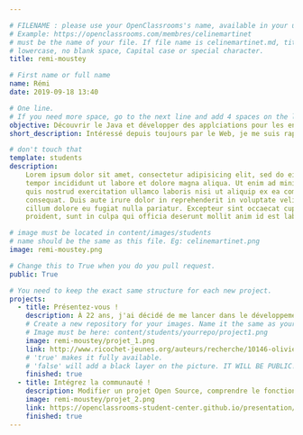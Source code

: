 ```yaml
---

# FILENAME : please use your OpenClassrooms's name, available in your url.
# Example: https://openclassrooms.com/membres/celinemartinet
# must be the name of your file. If file name is celinemartinet.md, title is celinemartinet.
# lowercase, no blank space, Capital case or special character.
title: remi-moustey

# First name or full name
name: Rémi
date: 2019-09-18 13:40

# One line.
# If you need more space, go to the next line and add 4 spaces on the left, as in 'description'.
objective: Découvrir le Java et développer des applciations pour les entreprises.
short_description: Intéressé depuis toujours par le Web, je me suis rapidement intéressé au développement web.

# don't touch that
template: students
description:
    Lorem ipsum dolor sit amet, consectetur adipisicing elit, sed do eiusmod
    tempor incididunt ut labore et dolore magna aliqua. Ut enim ad minim veniam,
    quis nostrud exercitation ullamco laboris nisi ut aliquip ex ea commodo
    consequat. Duis aute irure dolor in reprehenderit in voluptate velit esse
    cillum dolore eu fugiat nulla pariatur. Excepteur sint occaecat cupidatat non
    proident, sunt in culpa qui officia deserunt mollit anim id est laborum.

# image must be located in content/images/students
# name should be the same as this file. Eg: celinemartinet.png
image: remi-moustey.png

# Change this to True when you do you pull request.
public: True

# You need to keep the exact same structure for each new project.
projects:
  - title: Présentez-vous !
    description: À 22 ans, j'ai décidé de me lancer dans le développement web grâce aux parcours d'OpenClassrooms.
    # Create a new repository for your images. Name it the same as your nickname and profile picture.
    # Image must be here: content/students/yourrepo/project1.png
    image: remi-moustey/projet_1.png
    link: http://www.ricochet-jeunes.org/auteurs/recherche/10146-olivier-vogel
    # 'true' makes it fully available.
    # 'false' will add a black layer on the picture. IT WILL BE PUBLIC!
    finished: true
  - title: Intégrez la communauté !
    description: Modifier un projet Open Source, comprendre le fonctionnement de Git, de Github et des pull requests.
    image: remi-moustey/projet_2.png
    link: https://openclassrooms-student-center.github.io/presentation/students/ratus.html
    finished: true
---
```

